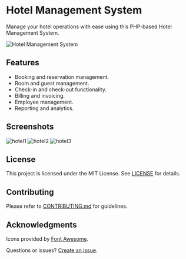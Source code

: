# Hotel Management System

Manage your hotel operations with ease using this PHP-based Hotel Management System.

![Hotel Management System](https://github.com/peter-kimanzi/Hotel-Management-System/assets/71552773/fe5a164a-3b5f-4535-be2c-8c665e7f81c0)

## Features

- Booking and reservation management.
- Room and guest management.
- Check-in and check-out functionality.
- Billing and invoicing.
- Employee management.
- Reporting and analytics.

## Screenshots

![hotel1](https://github.com/peter-kimanzi/Hotel-Management-System/assets/71552773/fe5a164a-3b5f-4535-be2c-8c665e7f81c0)
![hotel2](https://github.com/peter-kimanzi/Hotel-Management-System/assets/71552773/08e91591-922d-4776-94e2-855877ad4f50)
![hotel3](https://github.com/peter-kimanzi/Hotel-Management-System/assets/71552773/c0c437c5-3a57-422b-83c4-269a5b1e545b)

## License

This project is licensed under the MIT License. See [LICENSE](LICENSE) for details.

## Contributing

Please refer to [CONTRIBUTING.md](CONTRIBUTING.md) for guidelines.

## Acknowledgments

Icons provided by [Font Awesome](https://fontawesome.com/).

Questions or issues? [Create an issue](https://github.com/peter-kimanzi/Hotel-Management-System/issues).
